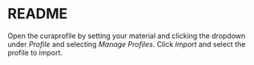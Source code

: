# README
Open the curaprofile by setting your material and clicking the dropdown under *Profile* and selecting *Manage Profiles*. Click *Import* and select the profile to import.